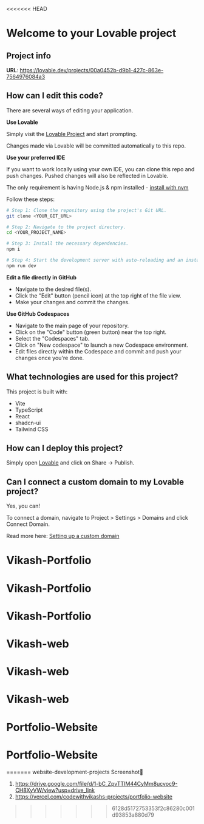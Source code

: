<<<<<<< HEAD
# Welcome to your Lovable project

## Project info

**URL**: https://lovable.dev/projects/00a0452b-d9b1-427c-863e-7564976084a3

## How can I edit this code?

There are several ways of editing your application.

**Use Lovable**

Simply visit the [Lovable Project](https://lovable.dev/projects/00a0452b-d9b1-427c-863e-7564976084a3) and start prompting.

Changes made via Lovable will be committed automatically to this repo.

**Use your preferred IDE**

If you want to work locally using your own IDE, you can clone this repo and push changes. Pushed changes will also be reflected in Lovable.

The only requirement is having Node.js & npm installed - [install with nvm](https://github.com/nvm-sh/nvm#installing-and-updating)

Follow these steps:

```sh
# Step 1: Clone the repository using the project's Git URL.
git clone <YOUR_GIT_URL>

# Step 2: Navigate to the project directory.
cd <YOUR_PROJECT_NAME>

# Step 3: Install the necessary dependencies.
npm i

# Step 4: Start the development server with auto-reloading and an instant preview.
npm run dev
```

**Edit a file directly in GitHub**

- Navigate to the desired file(s).
- Click the "Edit" button (pencil icon) at the top right of the file view.
- Make your changes and commit the changes.

**Use GitHub Codespaces**

- Navigate to the main page of your repository.
- Click on the "Code" button (green button) near the top right.
- Select the "Codespaces" tab.
- Click on "New codespace" to launch a new Codespace environment.
- Edit files directly within the Codespace and commit and push your changes once you're done.

## What technologies are used for this project?

This project is built with:

- Vite
- TypeScript
- React
- shadcn-ui
- Tailwind CSS

## How can I deploy this project?

Simply open [Lovable](https://lovable.dev/projects/00a0452b-d9b1-427c-863e-7564976084a3) and click on Share -> Publish.

## Can I connect a custom domain to my Lovable project?

Yes, you can!

To connect a domain, navigate to Project > Settings > Domains and click Connect Domain.

Read more here: [Setting up a custom domain](https://docs.lovable.dev/tips-tricks/custom-domain#step-by-step-guide)
# Vikash-Portfolio
# Vikash-Portfolio
# Vikash-Portfolio
# Vikash-web
# Vikash-web
# Vikash-web
# Portfolio-Website
# Portfolio-Website
=======
website-development-projects
Screenshot🔗
1. https://drive.google.com/file/d/1-bC_ZpvTTIM44CyMm8ucvoc9-CH8XyVW/view?usp=drive_link
2. https://vercel.com/codewithvikashs-projects/portfolio-website
>>>>>>> 6128d5172753353f2c86280c001d93853a880d79

